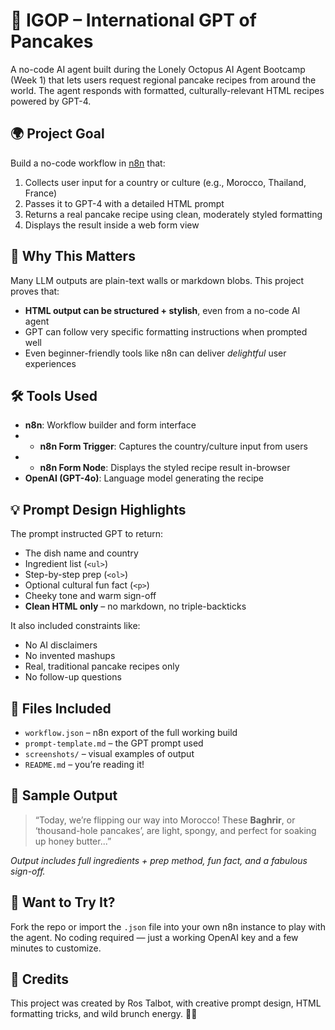 # 🥞 IGOP – International GPT of Pancakes

A no-code AI agent built during the Lonely Octopus AI Agent Bootcamp (Week 1) that lets users request regional pancake recipes from around the world. The agent responds with formatted, culturally-relevant HTML recipes powered by GPT-4.


## 🌍 Project Goal

Build a no-code workflow in [n8n](https://n8n.io) that:

1. Collects user input for a country or culture (e.g., Morocco, Thailand, France)
2. Passes it to GPT-4 with a detailed HTML prompt
3. Returns a real pancake recipe using clean, moderately styled formatting
4. Displays the result inside a web form view


## 🧠 Why This Matters

Many LLM outputs are plain-text walls or markdown blobs. This project proves that:
- **HTML output can be structured + stylish**, even from a no-code AI agent
- GPT can follow very specific formatting instructions when prompted well
- Even beginner-friendly tools like n8n can deliver *delightful* user experiences


## 🛠️ Tools Used

- **n8n**: Workflow builder and form interface
- - **n8n Form Trigger**: Captures the country/culture input from users
- - **n8n Form Node**: Displays the styled recipe result in-browser
- **OpenAI (GPT-4o)**: Language model generating the recipe


## 💡 Prompt Design Highlights

The prompt instructed GPT to return:
- The dish name and country
- Ingredient list (`<ul>`)
- Step-by-step prep (`<ol>`)
- Optional cultural fun fact (`<p>`)
- Cheeky tone and warm sign-off  
- **Clean HTML only** – no markdown, no triple-backticks

It also included constraints like:
- No AI disclaimers
- No invented mashups
- Real, traditional pancake recipes only
- No follow-up questions

## 📁 Files Included

- `workflow.json` – n8n export of the full working build
- `prompt-template.md` – the GPT prompt used
- `screenshots/` – visual examples of output
- `README.md` – you’re reading it!


## 🎉 Sample Output

> “Today, we’re flipping our way into Morocco! These **Baghrir**, or ‘thousand-hole pancakes’, are light, spongy, and perfect for soaking up honey butter...”

*Output includes full ingredients + prep method, fun fact, and a fabulous sign-off.*


## 🚀 Want to Try It?

Fork the repo or import the `.json` file into your own n8n instance to play with the agent. No coding required — just a working OpenAI key and a few minutes to customize.


## 🙏 Credits

This project was created by Ros Talbot, with creative prompt design, HTML formatting tricks, and wild brunch energy. 🧇✨
